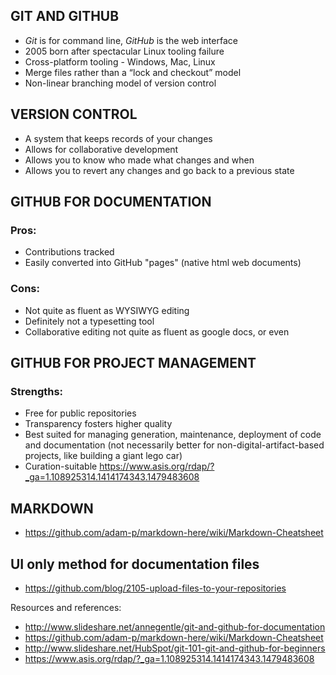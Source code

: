 ## GIT AND GITHUB
- *Git* is for command line, *GitHub* is the web interface
- 2005 born after spectacular Linux tooling failure
- Cross-platform tooling - Windows, Mac, Linux
- Merge files rather than a “lock and checkout” model
- Non-linear branching model of version control

## VERSION CONTROL
- A system that keeps records of your changes
- Allows for collaborative development
- Allows you to know who made what changes and when
- Allows you to revert any changes and go back to a previous state

## GITHUB FOR DOCUMENTATION
### Pros:
 - Contributions tracked
 - Easily converted into GitHub "pages" (native html web documents)

### Cons:
 - Not quite as fluent as WYSIWYG editing
 - Definitely not a typesetting tool
 - Collaborative editing not quite as fluent as google docs, or even 
 
## GITHUB FOR PROJECT MANAGEMENT
### Strengths:
- Free for public repositories
- Transparency fosters higher quality
- Best suited for managing generation, maintenance, deployment of code and documentation (not necessarily better for non-digital-artifact-based projects, like building a giant lego car)
- Curation-suitable https://www.asis.org/rdap/?_ga=1.108925314.1414174343.1479483608

## MARKDOWN
- https://github.com/adam-p/markdown-here/wiki/Markdown-Cheatsheet

## UI only method for documentation files
- https://github.com/blog/2105-upload-files-to-your-repositories



Resources and references:
- http://www.slideshare.net/annegentle/git-and-github-for-documentation
- https://github.com/adam-p/markdown-here/wiki/Markdown-Cheatsheet
- http://www.slideshare.net/HubSpot/git-101-git-and-github-for-beginners
- https://www.asis.org/rdap/?_ga=1.108925314.1414174343.1479483608
